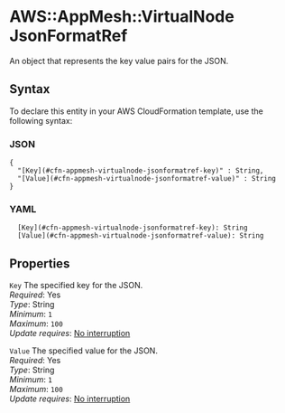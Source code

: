# AWS::AppMesh::VirtualNode JsonFormatRef<a name="aws-properties-appmesh-virtualnode-jsonformatref"></a>

An object that represents the key value pairs for the JSON\.

## Syntax<a name="aws-properties-appmesh-virtualnode-jsonformatref-syntax"></a>

To declare this entity in your AWS CloudFormation template, use the following syntax:

### JSON<a name="aws-properties-appmesh-virtualnode-jsonformatref-syntax.json"></a>

```
{
  "[Key](#cfn-appmesh-virtualnode-jsonformatref-key)" : String,
  "[Value](#cfn-appmesh-virtualnode-jsonformatref-value)" : String
}
```

### YAML<a name="aws-properties-appmesh-virtualnode-jsonformatref-syntax.yaml"></a>

```
  [Key](#cfn-appmesh-virtualnode-jsonformatref-key): String
  [Value](#cfn-appmesh-virtualnode-jsonformatref-value): String
```

## Properties<a name="aws-properties-appmesh-virtualnode-jsonformatref-properties"></a>

`Key` <a name="cfn-appmesh-virtualnode-jsonformatref-key"></a>
The specified key for the JSON\.  
_Required_: Yes  
_Type_: String  
_Minimum_: `1`  
_Maximum_: `100`  
_Update requires_: [No interruption](https://docs.aws.amazon.com/AWSCloudFormation/latest/UserGuide/using-cfn-updating-stacks-update-behaviors.html#update-no-interrupt)

`Value` <a name="cfn-appmesh-virtualnode-jsonformatref-value"></a>
The specified value for the JSON\.  
_Required_: Yes  
_Type_: String  
_Minimum_: `1`  
_Maximum_: `100`  
_Update requires_: [No interruption](https://docs.aws.amazon.com/AWSCloudFormation/latest/UserGuide/using-cfn-updating-stacks-update-behaviors.html#update-no-interrupt)
